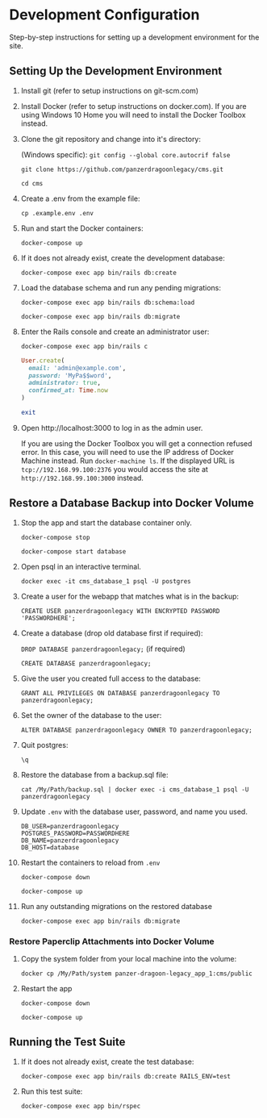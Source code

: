# Development Configuration

Step-by-step instructions for setting up a development environment for the site.

## Setting Up the Development Environment

1. Install git (refer to setup instructions on git-scm.com)

2. Install Docker (refer to setup instructions on docker.com). If you are using
   Windows 10 Home you will need to install the Docker Toolbox instead.

3. Clone the git repository and change into it's directory:

   (Windows specific): `git config --global core.autocrif false`

   `git clone https://github.com/panzerdragoonlegacy/cms.git`

   `cd cms`

4. Create a .env from the example file:

   `cp .example.env .env`

5. Run and start the Docker containers:

   `docker-compose up`

6. If it does not already exist, create the development database:

   `docker-compose exec app bin/rails db:create`

7. Load the database schema and run any pending migrations:

   `docker-compose exec app bin/rails db:schema:load`

   `docker-compose exec app bin/rails db:migrate`

8. Enter the Rails console and create an administrator user:

   `docker-compose exec app bin/rails c`

   ```ruby
   User.create(
     email: 'admin@example.com',
     password: 'MyPa$$word',
     administrator: true,
     confirmed_at: Time.now
   )

   exit
   ```

9. Open http://localhost:3000 to log in as the admin user.

   If you are using the Docker Toolbox you will get a connection refused error.
   In this case, you will need to use the IP address of Docker Machine instead.
   Run `docker-machine ls`. If the displayed URL is `tcp://192.168.99.100:2376`
   you would access the site at `http://192.168.99.100:3000` instead.

## Restore a Database Backup into Docker Volume

1. Stop the app and start the database container only.

   `docker-compose stop`

   `docker-compose start database`

1. Open psql in an interactive terminal.

   `docker exec -it cms_database_1 psql -U postgres`

2. Create a user for the webapp that matches what is in the backup:

   `CREATE USER panzerdragoonlegacy WITH ENCRYPTED PASSWORD 'PASSWORDHERE';`

3. Create a database (drop old database first if required):

   `DROP DATABASE panzerdragoonlegacy;` (if required)

   `CREATE DATABASE panzerdragoonlegacy;`

4. Give the user you created full access to the database:

   `GRANT ALL PRIVILEGES ON DATABASE panzerdragoonlegacy TO panzerdragoonlegacy;`

5. Set the owner of the database to the user:

   `ALTER DATABASE panzerdragoonlegacy OWNER TO panzerdragoonlegacy;`

6. Quit postgres:

   `\q`

7. Restore the database from a backup.sql file:

   `cat /My/Path/backup.sql | docker exec -i cms_database_1 psql -U panzerdragoonlegacy`

8. Update `.env` with the database user, password, and name you used.

   ```
   DB_USER=panzerdragoonlegacy
   POSTGRES_PASSWORD=PASSWORDHERE
   DB_NAME=panzerdragoonlegacy
   DB_HOST=database
   ```

9. Restart the containers to reload from `.env`

   `docker-compose down`

   `docker-compose up`

10. Run any outstanding migrations on the restored database

    `docker-compose exec app bin/rails db:migrate`

### Restore Paperclip Attachments into Docker Volume

1. Copy the system folder from your local machine into the volume:

   `docker cp /My/Path/system panzer-dragoon-legacy_app_1:cms/public`

2. Restart the app

   `docker-compose down`

   `docker-compose up`

## Running the Test Suite

1. If it does not already exist, create the test database:

   `docker-compose exec app bin/rails db:create RAILS_ENV=test`

2. Run this test suite:

   `docker-compose exec app bin/rspec`
